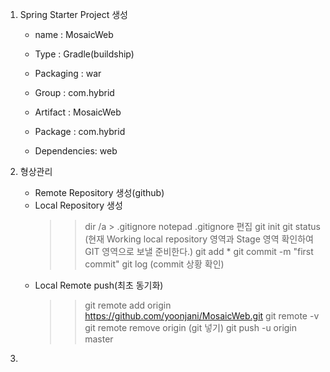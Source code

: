 1. Spring Starter Project 생성

	- name : MosaicWeb
	- Type : Gradle(buildship)
	- Packaging : war
	- Group : com.hybrid
	- Artifact : MosaicWeb
	- Package : com.hybrid
	
	- Dependencies: web
	
2. 형상관리

	- Remote Repository 생성(github)
	- Local Repository 생성
		>> dir /a > .gitignore
		>> notepad .gitignore 편집
		>> git init
		>> git status (현재 Working local repository 영역과  Stage 영역 확인하여 GIT 영역으로 보낼 준비한다.)
		>> git add *
		>> git commit -m "first commit"
		>> git log (commit 상황 확인)
	- Local Remote push(최초 동기화)
		>> git remote add origin https://github.com/yoonjani/MosaicWeb.git
		>> git remote -v
		>> git remote remove origin (git 넣기)
		>> git push -u origin master

3. 